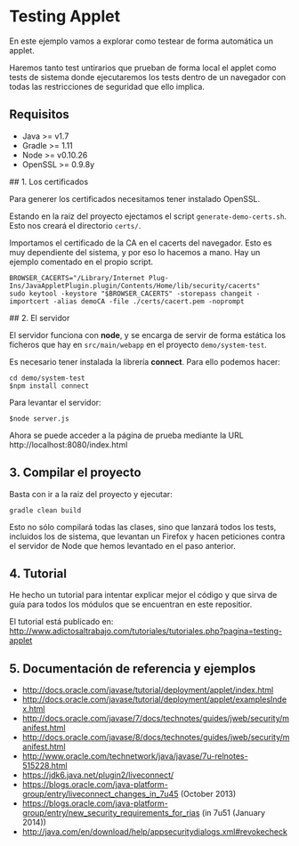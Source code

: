 # Testing Applet

En este ejemplo vamos a explorar como testear de forma automática un applet.

Haremos tanto test untirarios que prueban de forma local el applet como tests de sistema donde ejecutaremos los tests dentro de un navegador con todas las restricciones de seguridad que ello implica.



## Requisitos

*   Java >= v1.7
*   Gradle >= 1.11
*   Node >= v0.10.26
*   OpenSSL >= 0.9.8y



## 1. Los certificados

Para generer los certificados necesitamos tener instalado OpenSSL.

Estando en la raiz del proyecto ejectamos el script `generate-demo-certs.sh`. Esto nos creará el directorio `certs/`.

Importamos el certificado de la CA en el cacerts del navegador. Esto es muy dependiente del sistema, y por eso lo hacemos a mano. Hay un ejemplo comentado en el propio script.

    BROWSER_CACERTS="/Library/Internet Plug-Ins/JavaAppletPlugin.plugin/Contents/Home/lib/security/cacerts"
    sudo keytool -keystore "$BROWSER_CACERTS" -storepass changeit -importcert -alias demoCA -file ./certs/cacert.pem -noprompt



## 2. El servidor

El servidor funciona con __node__, y se encarga de servir de forma estática los ficheros que hay en `src/main/webapp` en el proyecto `demo/system-test`.

Es necesario tener instalada la librería __connect__. Para ello podemos hacer:

    cd demo/system-test
    $npm install connect

Para levantar el servidor:

    $node server.js

Ahora se puede acceder a la página de prueba mediante la URL http://localhost:8080/index.html



## 3. Compilar el proyecto

Basta con ir a la raiz del proyecto y ejecutar:

    gradle clean build

Esto no sólo compilará todas las clases, sino que lanzará todos los tests, incluidos los de sistema, que levantan
un Firefox y hacen peticiones contra el servidor de Node que hemos levantado en el paso anterior.



## 4. Tutorial

He hecho un tutorial para intentar explicar mejor el código y que sirva de guía para todos los módulos que se encuentran en este repositior.

El tutorial está publicado en: <http://www.adictosaltrabajo.com/tutoriales/tutoriales.php?pagina=testing-applet>



## 5. Documentación de referencia y ejemplos

* <http://docs.oracle.com/javase/tutorial/deployment/applet/index.html>
* <http://docs.oracle.com/javase/tutorial/deployment/applet/examplesIndex.html>
* <http://docs.oracle.com/javase/7/docs/technotes/guides/jweb/security/manifest.html>
* <http://docs.oracle.com/javase/8/docs/technotes/guides/jweb/security/manifest.html>
* <http://www.oracle.com/technetwork/java/javase/7u-relnotes-515228.html>
* <https://jdk6.java.net/plugin2/liveconnect/>
* <https://blogs.oracle.com/java-platform-group/entry/liveconnect_changes_in_7u45> (October 2013)
* <https://blogs.oracle.com/java-platform-group/entry/new_security_requirements_for_rias> (in 7u51 (January 2014))
* <http://java.com/en/download/help/appsecuritydialogs.xml#revokecheck>

